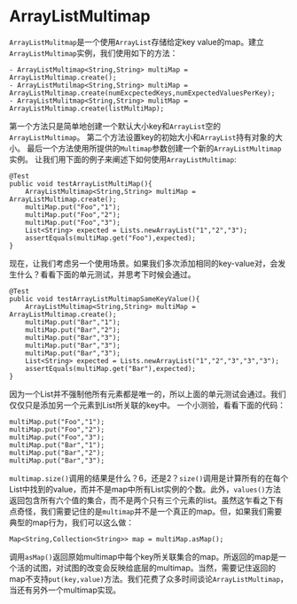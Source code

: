 # ArrayListMultimap
`ArrayListMulitmap`是一个使用`ArrayList`存储给定key
 value的map。建立`ArrayListMultimap`实例，我们使用如下的方法：
```
- ArrayListMultimap<String,String> multiMap = ArrayListMultimap.create();
- ArrayListMutilmap<String,String> multiMap = ArrayListMultimap.create(numExcpectedKeys,numExpectedValuesPerKey);
- ArrayListMulitmap<String,String> mulitMap = ArrayListMultimap.create(listMultiMap);
```

第一个方法只是简单地创建一个默认大小key和`ArrayList`空的`ArrayListMultimap`。
第二个方法设置key的初始大小和`ArrayList`持有对象的大小。
最后一个方法使用所提供的`Multimap`参数创建一个新的`ArrayListMultimap`实例。
让我们用下面的例子来阐述下如何使用`ArrayListMultimap`:

```
@Test
public void testArrayListMultiMap(){
    ArrayListMultimap<String,String> multiMap =
ArrayListMultimap.create();
    multiMap.put("Foo","1");
    multiMap.put("Foo","2");
    multiMap.put("Foo","3");
    List<String> expected = Lists.newArrayList("1","2","3");
    assertEquals(multiMap.get("Foo"),expected);
}
```
现在，让我们考虑另一个使用场景。如果我们多次添加相同的key-value对，会发生什么？看看下面的单元测试，并思考下时候会通过。
```
@Test
public void testArrayListMultimapSameKeyValue(){
    ArrayListMultimap<String,String> multiMap = ArrayListMultimap.create();
    multiMap.put("Bar","1");
    multiMap.put("Bar","2");
    multiMap.put("Bar","3");
    multiMap.put("Bar","3");
    multiMap.put("Bar","3");
    List<String> expected = Lists.newArrayList("1","2","3","3","3");
    assertEquals(multiMap.get("Bar"),expected);
}
```
因为一个List并不强制他所有元素都是唯一的，所以上面的单元测试会通过。我们仅仅只是添加另一个元素到List所关联的key中。
一个小测验，看看下面的代码：

```
multiMap.put("Foo","1");
multiMap.put("Foo","2");
multiMap.put("Foo","3");
multiMap.put("Bar","1");
multiMap.put("Bar","2");
multiMap.put("Bar","3");
```

`multimap.size()`调用的结果是什么？6，还是2？`size()`调用是计算所有的在每个List中找到的value，而并不是map中所有List实例的个数。此外，`values()`方法返回包含所有六个值的集合，而不是两个只有三个元素的list。虽然这乍看之下有点奇怪，我们需要记住的是`multimap`并不是一个真正的map。但，如果我们需要典型的map行为，我们可以这么做：

```
Map<String,Collection<String>> map = multiMap.asMap();
```

调用`asMap()`返回原始multimap中每个key所关联集合的map。所返回的map是一个活的试图，对试图的改变会反映给底层的multimap。当然，需要记住返回的map不支持`put(key,value)`方法。我们花费了众多时间谈论`ArrayListMultimap`，当还有另外一个multimap实现。
